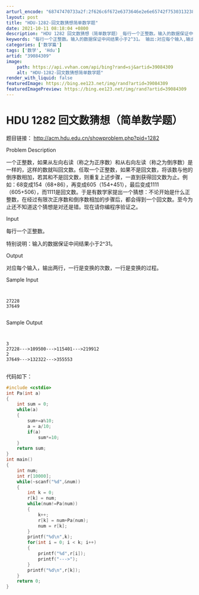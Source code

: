```yaml
---
arturl_encode: "68747470733a2f:2f626c6f672e6373646e2e6e65742f75303132383630303633:2f61727469636c652f64657461696c732f3339303834333039"
layout: post
title: "HDU-1282-回文数猜想简单数学题"
date: 2021-10-11 08:18:04 +0800
description: "HDU 1282 回文数猜想（简单数学题）_每行一个正整数。输入的数据保证中"
keywords: "每行一个正整数。输入的数据保证中间结果小于2^31。 输出:对应每个输入,输出两行,"
categories: ['数学篇']
tags: ['数学', 'Hdu']
artid: "39084309"
image:
    path: https://api.vvhan.com/api/bing?rand=sj&artid=39084309
    alt: "HDU-1282-回文数猜想简单数学题"
render_with_liquid: false
featuredImage: https://bing.ee123.net/img/rand?artid=39084309
featuredImagePreview: https://bing.ee123.net/img/rand?artid=39084309
---
```


# HDU 1282 回文数猜想（简单数学题）

题目链接：
<http://acm.hdu.edu.cn/showproblem.php?pid=1282>

Problem Description

一个正整数，如果从左向右读（称之为正序数）和从右向左读（称之为倒序数）是一样的，这样的数就叫回文数。任取一个正整数，如果不是回文数，将该数与他的倒序数相加，若其和不是回文数，则重复上述步骤，一直到获得回文数为止。例如：68变成154（68+86），再变成605（154+451），最后变成1111（605+506），而1111是回文数。于是有数学家提出一个猜想：不论开始是什么正整数，在经过有限次正序数和倒序数相加的步骤后，都会得到一个回文数。至今为止还不知道这个猜想是对还是错。现在请你编程序验证之。

Input

每行一个正整数。
  
特别说明：输入的数据保证中间结果小于2^31。

Output

对应每个输入，输出两行，一行是变换的次数，一行是变换的过程。

Sample Input

```


27228
37649


```

Sample Output

```


3
27228--->109500--->115401--->219912
2
37649--->132322--->355553


```

  

代码如下：

```cpp
#include <cstdio>
int Pa(int a)
{
    int sum = 0;
    while(a)
    {
        sum+=a%10;
        a = a/10;
        if(a)
            sum*=10;
    }
    return sum;
}
int main()
{
    int num;
    int r[10000];
    while(~scanf("%d",&num))
    {
        int k = 0;
        r[k] = num;
        while(num!=Pa(num))
        {
            k++;
            r[k] = num+Pa(num);
            num = r[k];
        }
        printf("%d\n",k);
        for(int i = 0; i < k; i++)
        {
            printf("%d",r[i]);
            printf("--->");
        }
        printf("%d\n",r[k]);
    }
    return 0;
}

```